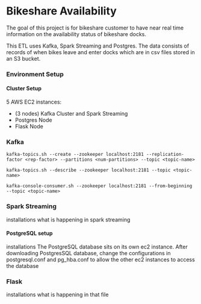 # Bikeshare Availability

The goal of this project is for bikeshare customer to have near real time information on the availability status of bikeshare docks. 

This ETL uses Kafka, Spark Streaming and Postgres. The data consists of records of when bikes leave and enter docks which are in csv files stored in an S3 bucket.


### Environment Setup

#### Cluster Setup
5 AWS EC2 instances:

- (3 nodes) Kafka Cluster and Spark Streaming
- Postgres Node
- Flask Node

### Kafka
`kafka-topics.sh --create --zookeeper localhost:2181 --replication-factor <rep-factor> --partitions <num-partitions> --topic <topic-name>`

`kafka-topics.sh --describe --zookeeper localhost:2181 --topic <topic-name>`

`kafka-console-consumer.sh --zookeeper localhost:2181 --from-beginning --topic <topic-name>`

### Spark Streaming
installations
what is happening in spark streaming

#### PostgreSQL setup
installations
The PostgreSQL database sits on its own ec2 instance. After downloading PostgresSQL database, change the configurations in postgresql.conf and pg_hba.conf to allow the other ec2 instances to access the database

### Flask
installations
what is happening in that file


